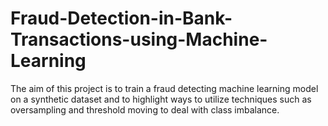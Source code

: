 # Fraud-Detection-in-Bank-Transactions-using-Machine-Learning
The aim of this project is to train a fraud detecting machine learning model on a synthetic dataset and to highlight ways to utilize techniques such as oversampling and threshold moving to deal with class imbalance. 
